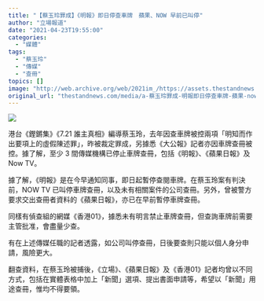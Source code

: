 ```yaml
---
title: "【蔡玉玲罪成】《明報》即日停查車牌　蘋果、NOW 早前已叫停"
author: "立場報道"
date: "2021-04-23T19:55:00"
categories:
  - "媒體"
tags:
  - "蔡玉玲"
  - "傳媒"
  - "查冊"
topics: []
image: "http://web.archive.org/web/2021im_/https://assets.thestandnews.com/media/photos/3-0520copy_xTx8t.png"
original_url: "thestandnews.com/media/a-蔡玉玲罪成-明報即日停查車牌-蘋果-now-早前已叫停"
---
```

![](http://web.archive.org/web/2021im_/https://assets.thestandnews.com/media/photos/3-0520copy_xTx8t.png)

港台《鏗鏘集》《7.21 誰主真相》編導蔡玉玲，去年因查車牌被控兩項「明知而作出要項上的虛假陳述罪」，昨被裁定罪成，另據悉《大公報》記者亦因車牌查冊被控。據了解，至少 3 間傳媒機構已停止車牌查冊，包括《明報》、《蘋果日報》及Now TV。

據了解，《明報》是在今早通知同事，即日起暫停查閱車牌。在蔡玉玲案有判決前，NOW TV 已叫停車牌查冊，以及未有相關案件的公司查冊。另外，曾被警方要求交出查冊者資料的《蘋果日報》，亦已在早前暫停車牌查冊。

同樣有偵查組的網媒《香港01》，據悉未有明言禁止車牌查冊，但查詢車牌前需要主管批准，會盡量少查。

有在上述傳媒任職的記者透露，如公司叫停查冊，日後要查則只能以個人身分申請，風險更大。

翻查資料，在蔡玉玲被捕後，《立場》、《蘋果日報》及《香港01》記者均曾以不同方式，包括在實體表格中加上「新聞」選項、提出書面申請等，希望以「新聞」用途查冊，惟均不得要領。